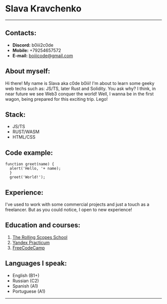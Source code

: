 # Slava Kravchenko

-----

## Contacts:

* __Discord:__ b0iii2c0de
* __Mobile:__ +79254657572
* __E-mail:__ boiiicode@gmail.com

## About myself:


Hi there! My name is Slava aka c0de b0iii! I'm about to learn some geeky web techs such as: JS/TS, later Rust and Solidity. You ask why? I think, in near future we see Web3 conquer the world! Well, I wanna be in the first wagon, being prepared for this exciting trip. Lego!


## Stack:

- JS/TS
- RUST/WASM
- HTML/CSS

## Code example:

```
function greet(name) {
  alert('Hello, '+ name);
  }
  greet('World!');
```

## Experience:

I've used to work with some commercial projects and just a touch as a freelancer. But as you could notice, I open to new experience!

## Education and courses:

1. [The Rolling Scopes School](https://rs.school/js)
2. [Yandex Practicum](https://practicum.yandex.ru/web-plus/)
3. [FreeCodeCamp](https://www.youtube.com/c/Freecodecamp)

## Languages I speak:

- English (B1+)
- Russian (C2)
- Spanish (A1)
- Portuguese (A1)

-----

